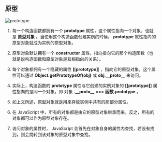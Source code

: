 ## 原型

![prototype](https://gitee.com/xyzcy/blog/raw/master/src/assets/img/1.prototype.png)

1. 每一个构造函数都拥有一个 **prototype** 属性，这个属性指向一个对象，也就是 **原型对象** 。当使用这个构造函数创建实例的时候， **prototype** 属性指向的原型对象就成为实例的原型对象。

2. 原型对象默认拥有一个 **constructor** 属性，指向指向它的那个构造函数（也就是说构造函数和原型对象是互相指向的关系）。

3. 每个对象都拥有一个隐藏的属性 **[[prototype]]** ，指向它的原型对象，这个属性可以通过 **Object.getPrototypeOf(obj)** 或 **obj.\_\_proto\_\_** 来访问。

4. 实际上，构造函数的 **prototype** 属性与它创建的实例对象的 **[[prototype]]** 属性指向的是同一个对象，即 对象 **.\_\_proto\_\_** === **函数.prototype** 。

5. 如上文所述，原型对象就是用来存放实例中共有的那部分属性。

6. 在 JavaScript 中，所有的对象都是由它的原型对象继承而来，反之，所有的对象都可以作为原型对象存在。

7. 访问对象的属性时， JavaScript 会首先在对象自身的属性内查找，若没有找到，则会跳转到该对象的原型对象中查找。